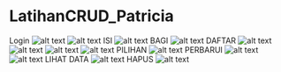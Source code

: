 # LatihanCRUD_Patricia
Login
![alt text](https://github.com/PatriciaDianPaska/LatihanCRUD_Patricia/blob/master/SS/1.png)
![alt text](https://github.com/PatriciaDianPaska/LatihanCRUD_Patricia/blob/master/SS/2.png)
ISI
![alt text](https://github.com/PatriciaDianPaska/LatihanCRUD_Patricia/blob/master/SS/3.png)
BAGI
![alt text](https://github.com/PatriciaDianPaska/LatihanCRUD_Patricia/blob/master/SS/4.png)
DAFTAR
![alt text](https://github.com/PatriciaDianPaska/LatihanCRUD_Patricia/blob/master/SS/5.png)
![alt text](https://github.com/PatriciaDianPaska/LatihanCRUD_Patricia/blob/master/SS/6.png)
![alt text](https://github.com/PatriciaDianPaska/LatihanCRUD_Patricia/blob/master/SS/7.png)
![alt text](https://github.com/PatriciaDianPaska/LatihanCRUD_Patricia/blob/master/SS/8.png)
PILIHAN
![alt text](https://github.com/PatriciaDianPaska/LatihanCRUD_Patricia/blob/master/SS/9.png)
PERBARUI
![alt text](https://github.com/PatriciaDianPaska/LatihanCRUD_Patricia/blob/master/SS/10.png)
![alt text](https://github.com/PatriciaDianPaska/LatihanCRUD_Patricia/blob/master/SS/11.png)
LIHAT DATA
![alt text](https://github.com/PatriciaDianPaska/LatihanCRUD_Patricia/blob/master/SS/12.png)
HAPUS
![alt text](https://github.com/PatriciaDianPaska/LatihanCRUD_Patricia/blob/master/SS/13.png)
